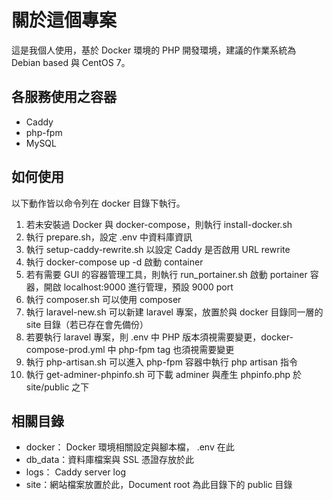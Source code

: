 # 關於這個專案
這是我個人使用，基於 Docker 環境的 PHP 開發環境，建議的作業系統為 Debian based 與 CentOS 7。

## 各服務使用之容器
- Caddy
- php-fpm
- MySQL

## 如何使用
以下動作皆以命令列在 docker 目錄下執行。
1. 若未安裝過 Docker 與 docker-compose，則執行 install-docker.sh
1. 執行 prepare.sh，設定 .env 中資料庫資訊
1. 執行 setup-caddy-rewrite.sh 以設定 Caddy 是否啟用 URL rewrite
1. 執行 docker-compose up -d 啟動 container
1. 若有需要 GUI 的容器管理工具，則執行 run_portainer.sh 啟動 portainer 容器，開啟 localhost:9000 進行管理，預設 9000 port
1. 執行 composer.sh 可以使用 composer
1. 執行 laravel-new.sh 可以新建 laravel 專案，放置於與 docker 目錄同一層的 site 目錄（若已存在會先備份）
1. 若要執行 laravel 專案，則 .env 中 PHP 版本須視需要變更，docker-compose-prod.yml 中 php-fpm tag 也須視需要變更
1. 執行 php-artisan.sh 可以進入 php-fpm 容器中執行 php artisan 指令
1. 執行 get-adminer-phpinfo.sh 可下載 adminer 與產生 phpinfo.php 於 site/public 之下

## 相關目錄
- docker： Docker 環境相關設定與腳本檔， .env 在此
- db_data：資料庫檔案與 SSL 憑證存放於此
- logs： Caddy server log
- site：網站檔案放置於此，Document root 為此目錄下的 public 目錄
